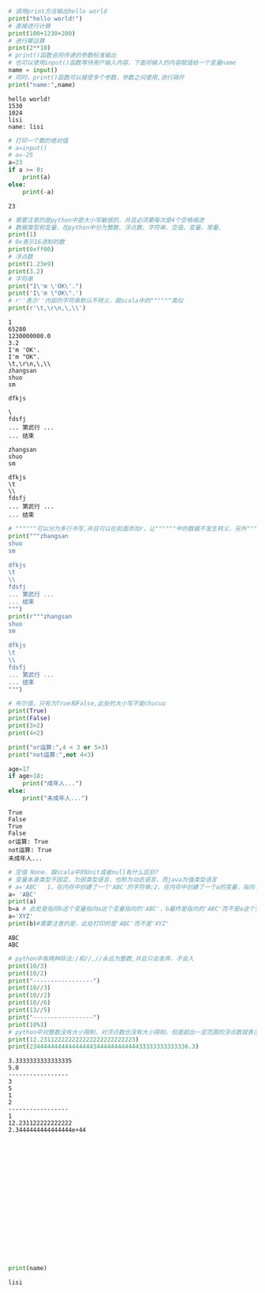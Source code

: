```python
# 调用print方法输出hello world
print("hello world!")
# 直接进行计算
print(100+1230+200)
# 进行幂运算
print(2**10)
# print()函数会将传递的参数标准输出
# 也可以使用input()函数等待用户输入内容，下面将输入的内容赋值给一个变量name
name = input()
# 同时，print()函数可以接受多个参数，参数之间使用,进行隔开
print("name:",name)
```

    hello world!
    1530
    1024
    lisi
    name: lisi



```python
# 打印一个数的绝对值
# a=input()
# a=-25
a=23
if a >= 0:
    print(a)
else:
    print(-a)
```

    23



```python
# 需要注意的是python中是大小写敏感的，并且必须要每次是4个空格缩进
# 数据类型和变量，在python中分为整数、浮点数、字符串、空值、变量、常量、
print(1)
# 0x表示16进制的数
print(0xff00)
# 浮点数
print(1.23e9)
print(3.2)
# 字符串
print("I\'m \'OK\'.")
print('I\'m \"OK\".')
# r''表示''内部的字符串默认不转义，跟scala中的""""""类似
print(r'\t,\r\n,\,\\')
```

    1
    65280
    1230000000.0
    3.2
    I'm 'OK'.
    I'm "OK".
    \t,\r\n,\,\\
    zhangsan
    shuo
    sm
    
    dfkjs
    	
    \
    fdsfj
    ... 第武行 ...
    ... 结束
    
    zhangsan
    shuo
    sm
    
    dfkjs
    \t
    \\
    fdsfj
    ... 第武行 ...
    ... 结束
    



```python
# """"""可以分为多行书写,并且可以在前面添加r，让""""""中的数据不发生转义，另外""""""也可以换成''''''
print("""zhangsan
shuo
sm

dfkjs
\t
\\
fdsfj
... 第武行 ...
... 结束
""")
print(r"""zhangsan
shuo
sm

dfkjs
\t
\\
fdsfj
... 第武行 ...
... 结束
""")
```


```python
# 布尔值，只有为True和False,此处的大小写不能chucuo 
print(True)
print(False)
print(3>2)
print(4<2)

print("or运算:",4 < 3 or 5>3)
print("not运算:",not 4<3)

age=17
if age>18:
    print("成年人...")
else:
    print("未成年人...")
```

    True
    False
    True
    False
    or运算: True
    not运算: True
    未成年人...



```python
# 空值 None，跟scala中的Unit或者null有什么区别?
# 变量本身类型不固定，为弱类型语言，也称为动态语言，而java为强类型语言
# a='ABC'  1、在内存中创建了一个'ABC'的字符串;2、在内存中创建了一个a的变量，指向了'ABC'
a= 'ABC'
print(a)
b=a # 此处是指将b这个变量指向a这个变量指向的'ABC'，b最终是指向的'ABC'而不是a这个变量
a='XYZ'
print(b)#需要注意的是，此处打印的是'ABC'而不是'XYZ'
```

    ABC
    ABC



```python
# python中有两种除法:/和//,//永远为整数,并且只会舍弃，不会入
print(10/3)
print(10/2)
print("-----------------")
print(10//3)
print(10//2)
print(10//6)
print(13//5)
print("-----------------")
print(10%3)
# python中对整数没有大小限制，对浮点数也没有大小限制，但是超出一定范围的浮点数就表示为inf，意为无限大
print(12.231122222222222222222222223)
print(234444444444444444344444444444433333333333336.3)
```

    3.3333333333333335
    5.0
    -----------------
    3
    5
    1
    2
    -----------------
    1
    12.231122222222222
    2.3444444444444444e+44



```python

```


```python

```


```python

```


```python

```


```python

```


```python

```


```python

```


```python

```


```python

```


```python

```


```python

```


```python

```


```python

```


```python

```


```python

```


```python

```


```python

```


```python


```


```python
print(name)
```

    lisi



```python

```


```python

```


```python

```


```python

```


```python

```
